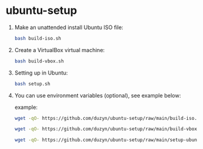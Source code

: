 # ubuntu-setup

1. Make an unattended install Ubuntu ISO file:

   ```bash
   bash build-iso.sh
   ```

2. Create a VirtualBox virtual machine:

   ```bash
   bash build-vbox.sh
   ```

3. Setting up in Ubuntu:

   ```bash
   bash setup.sh
   ```

4. You can use environment variables (optional), see example below:

    example:

    ```bash
    wget -qO- https://github.com/duzyn/ubuntu-setup/raw/main/build-iso.sh | DEBUG=true ISO_URL=https://mirrors.ustc.edu.cn/ubuntu-cdimage/xubuntu/releases/20.04.6/release/xubuntu-20.04.6-desktop-amd64.iso USERNAME=john PASSWORD=111111 FULL_NAME="John Doe" HOST=xubuntu DOMAIN=xubuntu.guest.virtualbox.org LOCALE=zh_CN TIMEZONE=Asia/Shanghai sudo -E bash
    ```

    ```bash
    wget -qO- https://github.com/duzyn/ubuntu-setup/raw/main/build-vbox.sh | DEBUG=true ISO_URL=https://mirrors.ustc.edu.cn/ubuntu-cdimage/xubuntu/releases/20.04.6/release/xubuntu-20.04.6-desktop-amd64.iso VBOX_NAME=xubuntu-20.04.6-desktop-amd64 VBOX_OS_TYPE=Ubuntu_64 VBOX_CPU_NUMBER=2 VBOX_MEMORY=2048 VBOX_VRAM=128 VBOX_HDD_SIZE=61440 VBOX_HDD_FORMAT=VDI sudo -E bash
    ```

    ```bash
    wget -qO- https://github.com/duzyn/ubuntu-setup/raw/main/setup-ubuntu.sh | DEBUG=true LOCALE="en_US" APT_MIRROR="archive.ubuntu.com" NPM_REGISTRY_MIRROR="https://registry.npmjs.org" sudo -E bash
    ```
